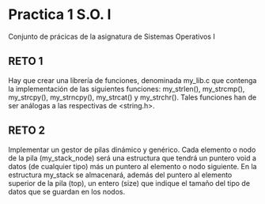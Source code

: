 # Practica 1 S.O. I
 Conjunto de prácicas de la asignatura de Sistemas Operativos I


## RETO 1
Hay que crear una librería de funciones, denominada  my_lib.c que contenga la implementación de  las siguientes funciones: my_strlen(), my_strcmp(), my_strcpy(), my_strncpy(),  my_strcat() y my_strchr(). Tales funciones han de ser análogas a las respectivas de <string.h>.

## RETO 2
Implementar un gestor de pilas dinámico y genérico. Cada elemento o nodo de la pila (my_stack_node) será una estructura que tendrá un puntero void a datos (de cualquier tipo) más un puntero al elemento o nodo siguiente. En la estructura my_stack se almacenará, además del puntero al elemento superior de la pila (top), un entero (size) que indique el tamaño del tipo de datos que se guardan en los nodos. 
